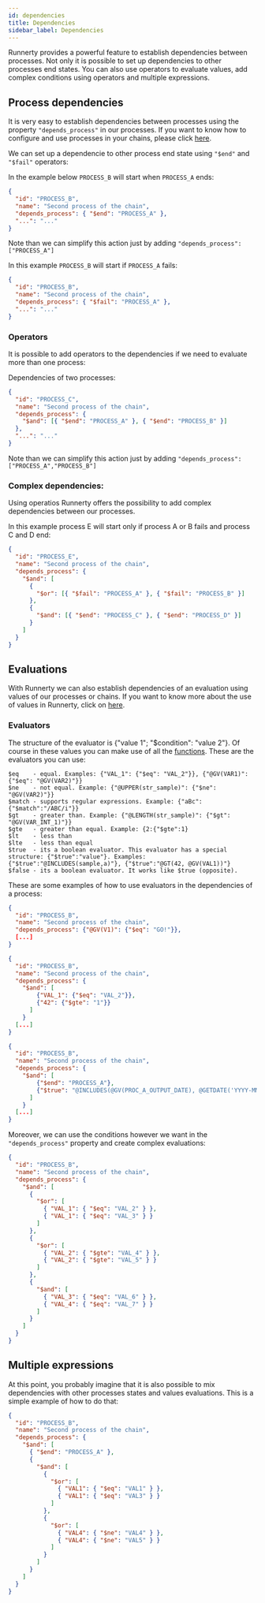 ```yaml
---
id: dependencies
title: Dependencies
sidebar_label: Dependencies
---
```


Runnerty provides a powerful feature to establish dependencies between processes. Not only it is possible to set up dependencies to other processes end states. You can also use operators to evaluate values, add complex conditions using operators and multiple expressions.

## Process dependencies

It is very easy to establish dependencies between processes using the property `"depends_process"` in our processes. If you want to know how to configure and use processes in your chains, please click [here](process.md).

We can set up a dependencie to other process end state using `"$end"` and `"$fail"` operators:

In the example below `PROCESS_B` will start when `PROCESS_A` ends:

```json
{
  "id": "PROCESS_B",
  "name": "Second process of the chain",
  "depends_process": { "$end": "PROCESS_A" },
  "...": "..."
}
```

Note than we can simplify this action just by adding `"depends_process": ["PROCESS_A"]`

In this example `PROCESS_B` will start if `PROCESS_A` fails:

```json
{
  "id": "PROCESS_B",
  "name": "Second process of the chain",
  "depends_process": { "$fail": "PROCESS_A" },
  "...": "..."
}
```

### Operators

It is possible to add operators to the dependencies if we need to evaluate more than one process:

Dependencies of two processes:

```json
{
  "id": "PROCESS_C",
  "name": "Second process of the chain",
  "depends_process": {
    "$and": [{ "$end": "PROCESS_A" }, { "$end": "PROCESS_B" }]
  },
  "...": "..."
}
```

Note than we can simplify this action just by adding `"depends_process": ["PROCESS_A","PROCESS_B"]`

### Complex dependencies:

Using operatios Runnerty offers the possibility to add complex dependencies between our processes.

In this example process E will start only if process A or B fails and process C and D end:

```json
{
  "id": "PROCESS_E",
  "name": "Second process of the chain",
  "depends_process": {
    "$and": [
      {
        "$or": [{ "$fail": "PROCESS_A" }, { "$fail": "PROCESS_B" }]
      },
      {
        "$and": [{ "$end": "PROCESS_C" }, { "$end": "PROCESS_D" }]
      }
    ]
  }
}
```

## Evaluations

With Runnerty we can also establish dependencies of an evaluation using values of our processes or chains. If you want to know more about the use of values in Runnerty, click on [here](values.md).

### Evaluators

The structure of the evaluator is {"value 1"; "\$condition": "value 2"}.
Of course in these values you can make use of all the [functions](functions.md).
These are the evaluators you can use:

```
$eq    - equal. Examples: {"VAL_1": {"$eq": "VAL_2"}}, {"@GV(VAR1)": {"$eq": "@GV(VAR2)"}}
$ne    - not equal. Example: {"@UPPER(str_sample)": {"$ne": "@GV(VAR2)"}}
$match - supports regular expressions. Example: {"aBc":{"$match":"/ABC/i"}}
$gt    - greater than. Example: {"@LENGTH(str_sample)": {"$gt": "@GV(VAR_INT_1)"}}
$gte   - greater than equal. Example: {2:{"$gte":1}
$lt    - less than
$lte   - less than equal
$true  - its a boolean evaluator. This evaluator has a special structure: {"$true":"value"}. Examples: {"$true":"@INCLUDES(sample,a)"}, {"$true":"@GT(42, @GV(VAL1))"}
$false - its a boolean evaluator. It works like $true (opposite).
```

These are some examples of how to use evaluators in the dependencies of a process:

```json
{
  "id": "PROCESS_B",
  "name": "Second process of the chain",
  "depends_process": {"@GV(V1)": {"$eq": "GO!"}},
  [...]
}
```

```json
{
  "id": "PROCESS_B",
  "name": "Second process of the chain",
  "depends_process": {
    "$and": [
        {"VAL_1": {"$eq": "VAL_2"}},
        {"42": {"$gte": "1"}}
      ]
    }
  [...]
}
```

```json
{
  "id": "PROCESS_B",
  "name": "Second process of the chain",
  "depends_process": {
    "$and": [
        {"$end": "PROCESS_A"},
        {"$true": "@INCLUDES(@GV(PROC_A_OUTPUT_DATE), @GETDATE('YYYY-MM-DD'))"}
      ]
    }
  [...]
}
```

Moreover, we can use the conditions however we want in the `"depends_process"` property and create complex evaluations:

```json
{
  "id": "PROCESS_B",
  "name": "Second process of the chain",
  "depends_process": {
    "$and": [
      {
        "$or": [
          { "VAL_1": { "$eq": "VAL_2" } },
          { "VAL_1": { "$eq": "VAL_3" } }
        ]
      },
      {
        "$or": [
          { "VAL_2": { "$gte": "VAL_4" } },
          { "VAL_2": { "$gte": "VAL_5" } }
        ]
      },
      {
        "$and": [
          { "VAL_3": { "$eq": "VAL_6" } },
          { "VAL_4": { "$eq": "VAL_7" } }
        ]
      }
    ]
  }
}
```

## Multiple expressions

At this point, you probably imagine that it is also possible to mix dependencies with other processes states and values evaluations. This is a simple example of how to do that:

```json
{
  "id": "PROCESS_B",
  "name": "Second process of the chain",
  "depends_process": {
    "$and": [
      { "$end": "PROCESS_A" },
      {
        "$and": [
          {
            "$or": [
              { "VAL1": { "$eq": "VAL1" } },
              { "VAL1": { "$eq": "VAL3" } }
            ]
          },
          {
            "$or": [
              { "VAL4": { "$ne": "VAL4" } },
              { "VAL4": { "$ne": "VAL5" } }
            ]
          }
        ]
      }
    ]
  }
}
```
